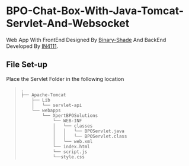 # BPO-Chat-Box-With-Java-Tomcat-Servlet-And-Websocket
Web App With FrontEnd Designed By [Binary-Shade](https://github.com/Binary-Shade) And BackEnd Developed By [IN4111](https://github.com/IN4111).
## File Set-up
Place the Servlet Folder in the following location
>
> ```
> .
> ├── Apache-Tomcat
>     ├── Lib
>     │   └── servlet-api
>     └── webapps
>         └── XpertBPOSolutions
>             └── WEB-INF
>             │   └── classes
>             │   │   └── BPOServlet.java
>             │   │   └── BPOServlet.class
>             │   └── web.xml
>             └── index.html
>             └── script.js
>             └──style.css  
> ```
